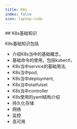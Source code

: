 ```yaml
---
title: K8s
index: false
icon: laptop-code
---
```

<Catalog />
## K8s基础知识

K8s基础知识包括
- 介绍K8s当中的基础概念，
- 基础命令的使用，包括kubectl，
- K8s当中service的基础用法,
- K8s当中pod,
- K8s当中deployment,
- K8s当中statfulset
- K8s当中controller
- K8s使用的yaml结构介绍
- 持久化存储
- 网络
- 监控
- 高可用

